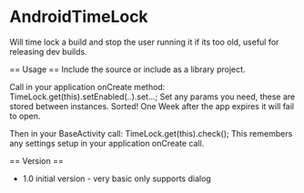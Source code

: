 AndroidTimeLock
===============

Will time lock a build and stop the user running it if its too old, useful for releasing dev builds.

== Usage ==
Include the source or include as a library project.

Call in your application onCreate method:
TimeLock.get(this).setEnabled(..).set...;
Set any params you need, these are stored between instances.
Sorted! One Week after the app expires it will fail to open.

Then in your BaseActivity call:
TimeLock.get(this).check();
This remembers any settings setup in your application onCreate call.

== Version ==
- 1.0 initial version - very basic only supports dialog
